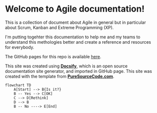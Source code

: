 # Welcome to Agile documentation!

This is a collection of document about Agile in general but in particular about Scrum, Kanban and Extreme Programming (XP).

I'm putting togehter this documentation to help me and my teams to understand this methologies better and create a reference and resources for everybody.

The GitHub pages for this repo is available [here](https://erossini.github.io/agile).

This site was created using [**Docsify**](https://docsify.js.org), which is an open source documentation site generator, and imported in GitHub page. This site was created with the template from [**PureSourceCode.com**](https://www.puresourcecode.com/).

```mermaid
flowchart TD
    A[Start] --> B{Is it?}
    B -- Yes --> C[OK]
    C --> D[Rethink]
    D --> B
    B -- No ----> E[End]
```
